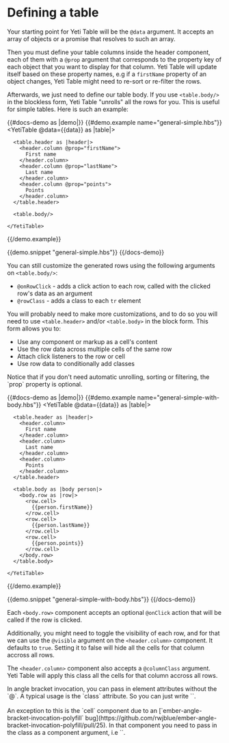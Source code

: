 # Defining a table

Your starting point for Yeti Table will be the `@data` argument. It accepts an array of objects
or a promise that resolves to such an array.

Then you must define your table columns inside the header component, each of them with a `@prop` argument that corresponds to the
property key of each object that you want to display for that column. Yeti Table will update itself based on
these property names, e.g if a `firstName` property of an object changes, Yeti Table might need to re-sort
or re-filter the rows.

Afterwards, we just need to define our table body. If you use `<table.body/>` in the blockless form,
Yeti Table "unrolls" all the rows for you. This is useful for simple tables. Here is such an example:

{{#docs-demo as |demo|}}
  {{#demo.example name="general-simple.hbs"}}
    <YetiTable @data={{data}} as |table|>

      <table.header as |header|>
        <header.column @prop="firstName">
          First name
        </header.column>
        <header.column @prop="lastName">
          Last name
        </header.column>
        <header.column @prop="points">
          Points
        </header.column>
      </table.header>

      <table.body/>

    </YetiTable>
  {{/demo.example}}

  {{demo.snippet "general-simple.hbs"}}
{{/docs-demo}}

You can still customize the generated rows using the following arguments on `<table.body/>`:

- `@onRowClick` - adds a click action to each row, called with the clicked row's data as an argument
- `@rowClass` - adds a class to each `tr` element

You will probably need to make more customizations, and to do so you will need to use `<table.header>`
and/or `<table.body>` in the block form. This form allows you to:

- Use any component or markup as a cell's content
- Use the row data across multiple cells of the same row
- Attach click listeners to the row or cell
- Use row data to conditionally add classes

<aside>
  Notice that if you don't need automatic unrolling, sorting or filtering, the `prop` property is optional.
</aside>

{{#docs-demo as |demo|}}
  {{#demo.example name="general-simple-with-body.hbs"}}
    <YetiTable @data={{data}} as |table|>

      <table.header as |header|>
        <header.column>
          First name
        </header.column>
        <header.column>
          Last name
        </header.column>
        <header.column>
          Points
        </header.column>
      </table.header>

      <table.body as |body person|>
        <body.row as |row|>
          <row.cell>
            {{person.firstName}}
          </row.cell>
          <row.cell>
            {{person.lastName}}
          </row.cell>
          <row.cell>
            {{person.points}}
          </row.cell>
        </body.row>
      </table.body>

    </YetiTable>
  {{/demo.example}}

  {{demo.snippet "general-simple-with-body.hbs"}}
{{/docs-demo}}

Each `<body.row>` component accepts an optional `@onClick` action that will be called if the row is clicked.

Additionally, you might need to toggle the visibility of each row, and for that we can use the `@visible` argument
on the `<header.column>` component. It defaults to `true`. Setting it to false will hide all the cells for that column
accross all rows.

The `<header.column>` component also accepts a `@columnClass` argument. Yeti Table will apply this class all the cells
for that column accross all rows.

<aside>
  In angle bracket invocation, you can pass in element attributes without the `@`.
  A typical usage is the `class` attribute. So you can just write `<body.row class="some-class">`.
  <br><br>
  An exception to this is the `cell` component due to an [`ember-angle-bracket-invocation-polyfill` bug](https://github.com/rwjblue/ember-angle-bracket-invocation-polyfill/pull/25).
  In that component you need to pass in the class as a component argument, i.e `<row.cell @class="some-class">`.
</aside>
